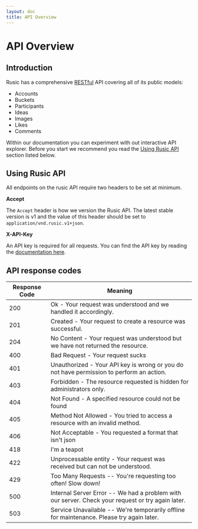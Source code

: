 ```yaml
---
layout: doc
title: API Overview
---
```


# API Overview

## Introduction

Rusic has a comprehensive [RESTful](http://en.wikipedia.org/wiki/Representational_state_transfer) API covering all of its public models:

- Accounts
- Buckets
- Participants
- Ideas
- Images
- Likes
- Comments

Within our documentation you can experiment with out interactive API explorer. Before you start we recommend you read the [Using Rusic API](#using-rusic-api) section listed below.

## Using Rusic API

All endpoints on the rusic API require two headers to be set at minimum.

**Accept**

The `Accept` header is how we version the Rusic API. The latest stable version is v1 and the value of this header should be set to `application/vnd.rusic.v1+json`.

**X-API-Key**

An API key is required for all requests. You can find the API key by reading the [documentation here](/api/where-can-i-find-my-api-key/).


## API response codes

Response Code | Meaning
---------- | -------
200 | Ok - Your request was understood and we handled it accordingly.
201 | Created - Your request to create a resource was successful.
204 | No Content - Your request was understood but we have not returned the resource.
400 | Bad Request - Your request sucks
401 | Unauthorized - Your API key is wrong or you do not have permission to perform an action.
403 | Forbidden - The resource requested is hidden for administrators only.
404 | Not Found - A specified resource could not be found
405 | Method Not Allowed - You tried to access a resource with an invalid method.
406 | Not Acceptable - You requested a format that isn't json
418 | I'm a teapot
422 | Unprocessable entity - Your request was received but can not be understood.
429 | Too Many Requests -- You're requesting too often! Slow down!
500 | Internal Server Error -- We had a problem with our server. Check your request or try again later.
503 | Service Unavailable -- We're temporarily offline for maintenance. Please try again later.
